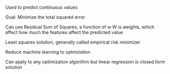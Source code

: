 Used to predict continuous values

Goal:
Minimize the total squared error

Can use Residual Sum of Squares, a function of w
W is weights, which affect how much the features affect the predicted value

Least squares solution, generally called empirical risk minimizer

Reduce machine learning to optmization

Can apply to any optimization algorithm but linear regression is closed form solution